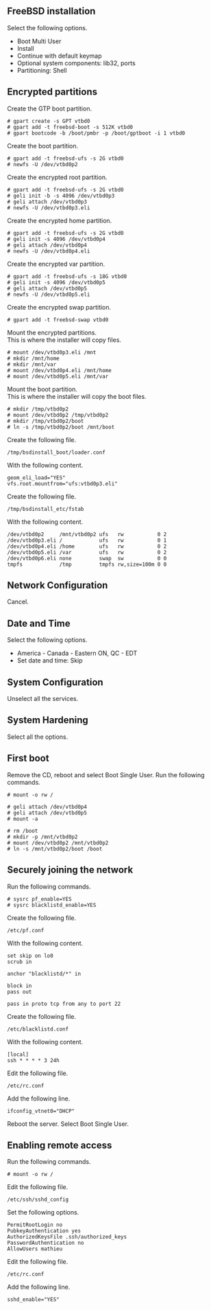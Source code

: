 FreeBSD installation
--------------------
Select the following options.

- Boot Multi User
- Install
- Continue with default keymap
- Optional system components: lib32, ports
- Partitioning: Shell

Encrypted partitions
--------------------
Create the GTP boot partition.

    # gpart create -s GPT vtbd0
    # gpart add -t freebsd-boot -s 512K vtbd0
    # gpart bootcode -b /boot/pmbr -p /boot/gptboot -i 1 vtbd0

Create the boot partition.

    # gpart add -t freebsd-ufs -s 2G vtbd0
    # newfs -U /dev/vtbd0p2

Create the encrypted root partition.

    # gpart add -t freebsd-ufs -s 2G vtbd0
    # geli init -b -s 4096 /dev/vtbd0p3
    # geli attach /dev/vtbd0p3
    # newfs -U /dev/vtbd0p3.eli

Create the encrypted home partition.

    # gpart add -t freebsd-ufs -s 2G vtbd0
    # geli init -s 4096 /dev/vtbd0p4
    # geli attach /dev/vtbd0p4
    # newfs -U /dev/vtbd0p4.eli

Create the encrypted var partition.

    # gpart add -t freebsd-ufs -s 18G vtbd0
    # geli init -s 4096 /dev/vtbd0p5
    # geli attach /dev/vtbd0p5
    # newfs -U /dev/vtbd0p5.eli

Create the encrypted swap partition.

    # gpart add -t freebsd-swap vtbd0

Mount the encrypted partitions.  
This is where the installer will copy files.

    # mount /dev/vtbd0p3.eli /mnt
    # mkdir /mnt/home
    # mkdir /mnt/var
    # mount /dev/vtbd0p4.eli /mnt/home
    # mount /dev/vtbd0p5.eli /mnt/var

Mount the boot partition.  
This is where the installer will copy the boot files.

    # mkdir /tmp/vtbd0p2
    # mount /dev/vtbd0p2 /tmp/vtbd0p2
    # mkdir /tmp/vtbd0p2/boot
    # ln -s /tmp/vtbd0p2/boot /mnt/boot

Create the following file.

    /tmp/bsdinstall_boot/loader.conf

With the following content.

    geom_eli_load="YES"
    vfs.root.mountfrom="ufs:vtbd0p3.eli"

Create the following file.

    /tmp/bsdinstall_etc/fstab

With the following content.

    /dev/vtbd0p2     /mnt/vtbd0p2 ufs   rw           0 2
    /dev/vtbd0p3.eli /            ufs   rw           0 1
    /dev/vtbd0p4.eli /home        ufs   rw           0 2
    /dev/vtbd0p5.eli /var         ufs   rw           0 2
    /dev/vtbd0p6.eli none         swap  sw           0 0
    tmpfs            /tmp         tmpfs rw,size=100m 0 0

Network Configuration
---------------------
Cancel.

Date and Time
-------------
Select the following options.

- America - Canada - Eastern ON, QC - EDT
- Set date and time: Skip

System Configuration
--------------------
Unselect all the services.

System Hardening
----------------
Select all the options.

First boot
----------
Remove the CD, reboot and select Boot Single User.
Run the following commands.

    # mount -o rw /

    # geli attach /dev/vtbd0p4
    # geli attach /dev/vtbd0p5
    # mount -a

    # rm /boot
    # mkdir -p /mnt/vtbd0p2
    # mount /dev/vtbd0p2 /mnt/vtbd0p2
    # ln -s /mnt/vtbd0p2/boot /boot

Securely joining the network
----------------------------
Run the following commands.

    # sysrc pf_enable=YES
    # sysrc blacklistd_enable=YES

Create the following file.

    /etc/pf.conf

With the following content.

    set skip on lo0
    scrub in

    anchor "blacklistd/*" in

    block in
    pass out

    pass in proto tcp from any to port 22

Create the following file.

    /etc/blacklistd.conf

With the following content.

    [local]
    ssh * * * * 3 24h

Edit the following file.

    /etc/rc.conf

Add the following line.

    ifconfig_vtnet0="DHCP"

Reboot the server.
Select Boot Single User.

Enabling remote access
----------------------
Run the following commands.

    # mount -o rw /

Edit the following file.

    /etc/ssh/sshd_config

Set the following options.

    PermitRootLogin no
    PubkeyAuthentication yes
    AuthorizedKeysFile .ssh/authorized_keys
    PasswordAuthentication no
    AllowUsers mathieu

Edit the following file.

    /etc/rc.conf

Add the following line.

    sshd_enable="YES"
